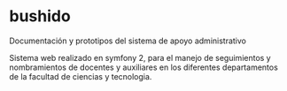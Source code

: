 bushido
=======

Documentación y prototipos del sistema de apoyo administrativo

Sistema web realizado en symfony 2, para el manejo de seguimientos y nombramientos de docentes y auxiliares en los
diferentes departamentos de la facultad de ciencias y tecnologia.
